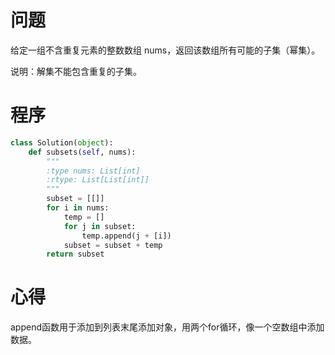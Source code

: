 # 问题
给定一组不含重复元素的整数数组 nums，返回该数组所有可能的子集（幂集）。

说明：解集不能包含重复的子集。

# 程序
```Python
class Solution(object):
    def subsets(self, nums):
        """
        :type nums: List[int]
        :rtype: List[List[int]]
        """
        subset = [[]]
        for i in nums:
        	temp = []
        	for j in subset:
        		temp.append(j + [i])
        	subset = subset + temp
        return subset
```

# 心得
append函数用于添加到列表末尾添加对象，用两个for循环，像一个空数组中添加数据。